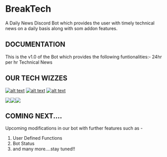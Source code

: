 # BreakTech

A Daily News Discord Bot which provides the user with timely technical news on a daily basis along with som addon features.

## DOCUMENTATION

This is the v1.0 of the Bot which provides the following funtionalities:- 
24hr per hr Technical News

## OUR TECH WIZZES
<!-- Please don't remove this: Grab your social icons from https://github.com/carlsednaoui/gitsocial -->
[![alt text][1.1]][1]
[![alt text][2.1]][2]
[![alt text][6.1]][6]
<!-- icons with padding -->

[1.1]: http://i.imgur.com/tXSoThF.png (twitter icon with padding)
[2.1]: http://i.imgur.com/P3YfQoD.png (facebook icon with padding)
[6.1]: http://i.imgur.com/0o48UoR.png (github icon with padding)

<!-- links to your social media accounts -->
<!-- update these accordingly -->

[1]: http://www.twitter.com/carlsednaoui
[2]: http://www.facebook.com/sednaoui
[6]: http://www.github.com/carlsednaoui

<img src="https://imgur.com/xlUR625.jpg"><img src="https://imgur.com/xlUR625.jpg"><img src="https://imgur.com/xlUR625.jpg">
            

## COMING NEXT....

Upcoming modifications in our bot with further features such as - 

1. User Defined Functions
2. Bot Status
3. and many more....stay tuned!!
